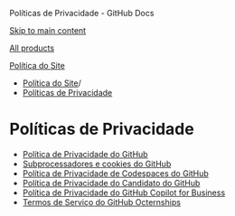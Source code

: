 Políticas de Privacidade - GitHub Docs

[Skip to main content](#main-content)

[All products](/pt)

[Política do Site](/pt/site-policy)

* [Política do Site](/pt/site-policy)/
* [Políticas de Privacidade](/pt/site-policy/privacy-policies)

Políticas de Privacidade
==========

* [Política de Privacidade do GitHub](/pt/site-policy/privacy-policies/github-privacy-statement)
* [Subprocessadores e cookies do GitHub](/pt/site-policy/privacy-policies/github-subprocessors-and-cookies)
* [Política de Privacidade de Codespaces do GitHub](/pt/site-policy/privacy-policies/github-codespaces-privacy-statement)
* [Política de Privacidade do Candidato do GitHub](/pt/site-policy/privacy-policies/github-candidate-privacy-policy)
* [Política de Privacidade do GitHub Copilot for Business](/pt/site-policy/privacy-policies/github-copilot-for-business-privacy-statement)
* [Termos de Serviço do GitHub Octernships](/pt/site-policy/privacy-policies/github-octernships-terms-of-service)
